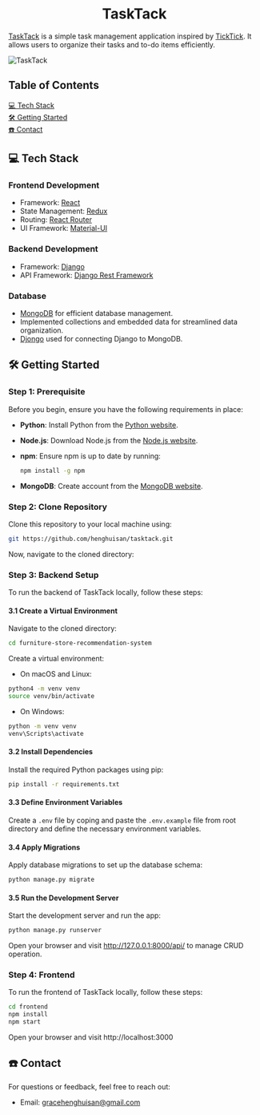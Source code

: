 <h1 align="center" id="title"> TaskTack </h1>

<a href="https://todo-list-five-sooty.vercel.app/tasks/all" target="_blank">TaskTack</a>
is a simple task management application inspired by 
<a href="https://www.ticktick.com/" target="_blank">TickTick</a>.
It allows users to organize their tasks and to-do items efficiently.

![TaskTack](https://github.com/henghuisan/tasktack/assets/76814491/8a532139-819b-4d1a-8db5-b199fb0ddfd7)

## Table of Contents

[💻 Tech Stack](#tech-stack) <br />
[🛠️ Getting Started](#getting-started) <br />
[☎️ Contact](#contact) <br />


## 💻 Tech Stack

### Frontend Development

- Framework: [React](https://reactjs.org/)
- State Management: [Redux](https://redux.js.org/)
- Routing: [React Router](https://reactrouter.com/)
- UI Framework: [Material-UI](https://mui.com/)

### Backend Development

- Framework: [Django](https://www.djangoproject.com/)
- API Framework: [Django Rest Framework](https://www.django-rest-framework.org/)


### Database

- [MongoDB](https://www.mongodb.com/) for efficient database management.
- Implemented collections and embedded data for streamlined data organization.
- [Djongo](https://www.djongomapper.com/) used for connecting Django to MongoDB.



## 🛠️ Getting Started

### Step 1: Prerequisite
Before you begin, ensure you have the following requirements in place:

- **Python**: Install Python from the [Python website](https://www.python.org/downloads/).

- **Node.js**: Download Node.js from the [Node.js website](https://nodejs.org/).

- **npm**: Ensure npm is up to date by running:
  ```sh
  npm install -g npm
  ```
- **MongoDB**: Create account from the [MongoDB website](https://www.mongodb.com/).

### Step 2: Clone Repository
Clone this repository to your local machine using:

``` bash
git https://github.com/henghuisan/tasktack.git
```

Now, navigate to the cloned directory:


### Step 3: Backend Setup 
To run the backend of TaskTack locally, follow these steps:

#### 3.1 Create a Virtual Environment
Navigate to the cloned directory:

``` bash
cd furniture-store-recommendation-system
```

Create a virtual environment:

- On macOS and Linux:
``` bash
python4 -m venv venv
source venv/bin/activate
```

- On Windows:
``` bash
python -m venv venv
venv\Scripts\activate
```

#### 3.2 Install Dependencies
Install the required Python packages using pip:
```bash
pip install -r requirements.txt
```

#### 3.3 Define Environment Variables
Create a `.env` file by coping and paste the `.env.example` file from root directory and define the necessary environment variables.

#### 3.4 Apply Migrations
Apply database migrations to set up the database schema:
```bash
python manage.py migrate
```

#### 3.5 Run the Development Server
Start the development server and run the app:
```bash
python manage.py runserver
```

Open your browser and visit http://127.0.0.1:8000/api/ to manage CRUD operation.


### Step 4: Frontend
To run the frontend of TaskTack locally, follow these steps:

```bash
cd frontend
npm install
npm start
```

Open your browser and visit http://localhost:3000

## ☎️ Contact

For questions or feedback, feel free to reach out:

- Email: gracehenghuisan@gmail.com
